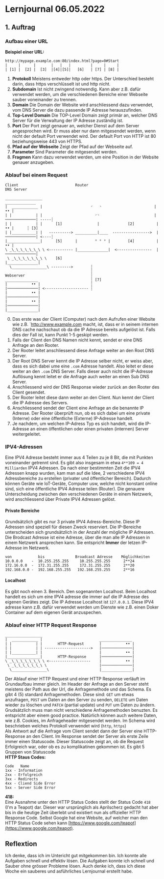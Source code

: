 # Lernjournal 06.05.2022

## 1. Auftrag
### Aufbau einer URL
**Beispiel einer URL:**
```
http://mypage.example.com:80/index.html?page=0#Start
|     |      |       |   |   |         |     |     |
| [1] |  [2] |  [3]  |[4]|[5]|   [6]   | [7] | [8] |

```
1. **Protokoll** Meistens entweder http oder https. Der Unterschied besteht darin, dass https verschlüsselt ist und http nicht. 
2. **Subdomain** Ist nicht zwingend notwendig. Kann aber z.B. dafür verwendet werden, um die verschiedenen Bereiche einer Webseite sauber voneinander zu trennen.
3. **Domain** Die Domain der Website wird anschliessend dazu verwendet, vom DNS Server die dazu passende IP Adresse herauszufinden.
4. **Top-Level Domain** Die TOP-Level Domain zeigt primär an, welcher DNS Server für die Verwaltung der IP Adresse zuständig ist.
5. **Port** Der Port zeigt genauer an, welcher Dienst auf dem Server angesprochen wird. Er muss aber nur dann mitgesendet werden, wenn nicht der default Port verwendet wird. Der default Port von HTTP ist 80 beziehungsweise 443 von HTTPS.
6. **Pfad auf der Webseite**  Zeigt der Pfad auf der Webseite auf.
7. **Parameter** Sind Parameter die mitgesendet werden. 
8. **Fragmen** Kann dazu verwendet werden, um eine Position in der Website genauer anzugeben.

### Ablauf bei einem Request
```
Client                          Router                                DNS Server

_________________                                                     ______________
|  ____________ |                      ◜   ◝                        |           •• |
| |           | |                        ◜◝                         |──────────────| -----┆
| |           | |      [1]                |             [2]          |           •• |      ┆ [3]
| |___________| |   ----------> __________|____  ----------------->  |──────────────| <----┆
|_______________|      [5]      |        ° ° ° |        [4]          |           •• |
\ _\_\_\_\_\_\_\ \ <----------- |______________|  <----------------  |──────────────|
 \ _\_\_\_\_\_\_\ \    [6]                                           |______________|
  \________________\ --------->        ┆
                                       ┆
Webserver                              ┆
_______________                        ┆ [7]
|           •• |                       ┆
|──────────────| <-------------------- ┆
|           •• |
|──────────────|
|           •• |
|──────────────|
|______________|
```
0. Das erste was der Client (Computer) nach dem Aufrufen einer Website wie z.B. `http://www.example.com macht, ist, dass er in seinem internen DNS cache nachschaut ob da die IP Adresse bereits aufgelöst ist. Falls dies der Fall ist, kann Punkt 1-5 geskipt werden.
1. Falls der Client den DNS Namen nicht kennt, sendet er eine DNS Anfrage an den Rooter.
2. Der Rooter leitet anschliessend diese Anfrage weiter an den Root DNS Server.
3. Der Root DNS Server kennt die IP Adresse selber nicht, er weiss aber, dass es sich dabei ume eine `.com` Adresse handelt. Also leitet er diese weiter an den `.com` DNS Server. Falls dieser auch nicht die IP-Adresse Auflösung kennt leitet er die Anfrage auch weiter an einen Sub DNS Server. 
4. Anschliessend wird der DNS Response wieder zurück an den Rooter des Client gesendet.
5. Der Rooter leitet diese dann weiter an den Client. Nun kennt der Client die IP Adresse des Servers.
6. Anschliessend sendet der Client eine Anfrage an die benannte IP Adresse. Der Rooter überprüft nun, ob es sich dabei um eine private (Interne) oder eine öffentliche (Externe) IP-Adresse handelt.
7. Je nachdem, um welchen IP-Adress Typ es sich handelt, wird die IP-Adresse an einen öffentlichen oder einen privaten (internen) Server weitergeleitet.
### IPV4-Adressen
Eine IPV4 Adresse besteht immer aus 4 Teilen zu je 8 Bit, die mit Punkten voneinander getrennt sind. Es gibt also insgesam in etwa `4**109 = 4 Milliarden` IPV4 Adressen. Da nach einer bestimmten Zeit die IPV4 Adressen knapp wurden, kam man auf die Idee, 2 verschiedene IPV4 Adressbereiche zu erstellen (privater und öffentlicher Bereich). Dadurch können Geräte wie IoT-Geräte, Computer usw, welche nicht konstant online sind, sich eine öffentliche IPV4 Adresse teilen (Router). Die genauere Unterscheidung zwischen den verschiedenen Geräte in einem Netzwerk, wird anschliessend über Private IPV4 Adressen gelöst.
#### Private Bereiche
Grundsätzlich gibt es nur 3 private IPV4 Adress-Bereiche. Diese IP Adressen sind speziell für diesen Zweck reserviert. Die IP-Bereiche unterscheiden sich grundsätzlich in der Anzahl der mögliche IP Adressen. Die Brodcast Adresse ist eine Adresse, über die man alle IP Adressen in einem Netzwerk ansprechen kann. Sie entspricht **Immer** der letzen IP-Adresse im Netzwerk.
```
von            bis              Broadcast Adresse    Möglichkeiten
10.0.0.0    -  10.255.255.255	  10.255.255.255      2**24
172.16.0.0  -  172.31.255.255	  172.31.255.255      2**20
192.168.0.0 -  192.168.255.255	 192.168.255.255      2**16
```
#### Localhost
Es gibt noch einen 3. Bereich. Den sogenannten Localhost. Beim Localhost handelt es sich um eine IPV4 adresse die immer auf die IP Adresse des eigenen Gerätes zeigt. Die IP Adresse Localhost ist `127.0.0.1`. Diese IPV4 adresse kann z.B. dafür verwendet werden um Dienste wie z.B. einen Doker Container auf dem eigenen Gerät anzuspechen. 
### Ablauf einer HTTP Request Response
```
_________________ 
|  ____________ |                          _______________ 
| |           | |       HTTP-Request       |           •• |
| |           | | --------------------->   |──────────────|
| |___________| |                          |           •• |          
|_______________|       HTTP-Response      |──────────────|
\ _\_\_\_\_\_\_\ \ <-------------------    |           •• |
 \ _\_\_\_\_\_\_\ \                        |──────────────|
  \________________\                       |______________|
```
Der Ablauf einer HTTP Request und einer HTTP Response verläuft im Grundaufbau immer gleich. Im Header der Anfrage an den Server steht meistens der Path aus der Url, die Anfragemethode und das Schema. Es gibt 4 (5) standard Anfragemethoden. Diese sind: `GET` um etwas anzufragen, `POST` um Daten an den Server zu senden, `DELETE` um Daten wieder zu löschen und  `PATCH` (partial update) und `PUT` um Daten zu ändern. Grudsätzlich muss man nicht verschiedene Anfragemethoden benuzten. Es entspricht aber einem good practice. Natürlich können auch weitere Daten, wie z.B. Cookies, im Anfrageheader mitgesendet werden. Im Schema wird beschrieben welches Protokoll verwendet wird (`http`, `https`)<br/>
Als Antwort auf die Anfrage vom Client sendet dann der Server eine HTTP-Response an den Client.
Im Response sendet der Server als erste Zeile immer einen Statuscode. Dieser Statuscode zeigt an, ob die Request Erfolgreich war, oder ob es zu komplikatinen gekommen ist. Es gibt 5 Gruppen von Statuscode <br/>
**HTTP Staus Codes:**
```
Code   Name
1xx - Information
2xx - Erfolgreich
3xx - Redirects
4xx - Cliend Side Error
5xx - Server Side Error
```
**418:**<br/>
Eine Ausnahme unter den HTTP Status Codes stellt der Status Code `418` (I'm a Teapot) dar. Dieser war ursprünglich als Aprilscherz gedacht hat aber bis in die heutige Zeit überlebt und existiert nun als offizieller HTTP Response Code. Selbst Google hat eine Website, auf welcher man den HTTP Status Code sehen kann [https://www.google.com/teapot](https://www.google.com/teapot).
## Reflextion
Ich denke, dass ich im Untericht gut mitgekommen bin. Ich konnte alle Aufgaben schnell und effektiv lösen. Die Aufgaben konnte ich schnell und Sauber ohne grösser Probleme lösen. Auch denke ich, dass ich diese Woche ein sauberes und asführliches Lernjournal erstellt habe. 
